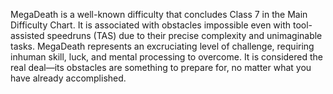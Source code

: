 MegaDeath is a well-known difficulty that concludes Class 7 in the Main Difficulty Chart. It is associated with obstacles impossible even with tool-assisted speedruns (TAS) due to their precise complexity and unimaginable tasks. MegaDeath represents an excruciating level of challenge, requiring inhuman skill, luck, and mental processing to overcome. It is considered the real deal—its obstacles are something to prepare for, no matter what you have already accomplished.
